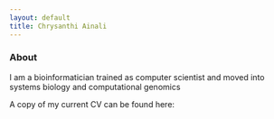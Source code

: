 ```yaml
---
layout: default
title: Chrysanthi Ainali
---
```


<!---<img src=""/>---> 


### About
<div class="myWrapper" markdown="1">

I am a bioinformatician trained as computer scientist and moved into systems biology and computational genomics

A copy of my current CV can be found here: